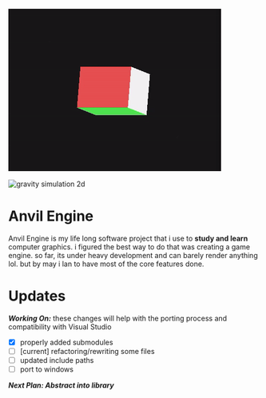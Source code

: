 ![rotating cube](Anvil/core/extras/imgs/cube.gif "9/1/2023")

![gravity simulation 2d](Anvil/core/extras/imgs/ezgif.com-gif-maker.gif "6/22/2022")

# Anvil Engine
Anvil Engine is my life long software project that i use to **study and learn** computer graphics. i figured the best way to do that was creating a game engine. so far, its under heavy development and can barely render anything lol. but by may i lan to have most of the core features done. 

# Updates

***Working On:***
 these changes will help with the porting process and compatibility with  Visual Studio
 - [x] properly added submodules
 - [ ] [current] refactoring/rewriting some files
 - [ ] updated include paths 
 - [ ] port to windows

***Next Plan: Abstract into library***